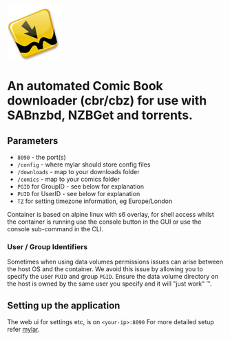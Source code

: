 [appurl]: https://github.com/evilhero/mylar
[![mylar](https://raw.githubusercontent.com/linuxserver/docker-templates/master/linuxserver.io/img/mylar-icon.png)][appurl]

# An automated Comic Book downloader (cbr/cbz) for use with SABnzbd, NZBGet and torrents.

## Parameters

* `8090` - the port(s)
* `/config` - where mylar should store config files
* `/downloads` - map to your downloads folder
* `/comics` - map to your comics folder
* `PGID` for GroupID - see below for explanation
* `PUID` for UserID - see below for explanation
* `TZ` for setting timezone information, eg Europe/London

Container is based on alpine linux with s6 overlay, for shell access whilst the container is running use the console button in the GUI or use the console sub-command in the CLI.

### User / Group Identifiers

Sometimes when using data volumes permissions issues can arise between the host OS and the container. We avoid this issue by allowing you to specify the user `PUID` and group `PGID`. Ensure the data volume directory on the host is owned by the same user you specify and it will "just work" ™.

## Setting up the application

The web ui for settings etc, is on `<your-ip>:8090`
For more detailed setup refer [mylar](https://github.com/evilhero/mylar).
